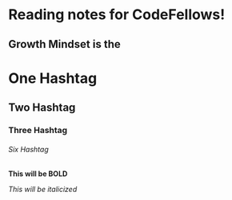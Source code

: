 # Reading notes for CodeFellows!

## Growth Mindset is the 


# One Hashtag
## Two Hashtag
### Three Hashtag
###### Six Hashtag

**This will be BOLD**

*This will be italicized*
